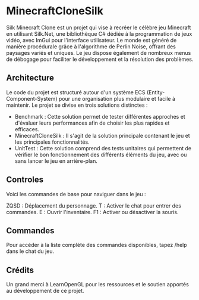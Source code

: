 # MinecraftCloneSilk


Silk Minecraft Clone est un projet qui vise à recréer le célèbre jeu Minecraft en utilisant Silk.Net, une bibliothèque C# dédiée à la programmation de jeux vidéo, avec ImGui pour l'interface utilisateur. Le monde est généré de manière procédurale grâce à l'algorithme de Perlin Noise, offrant des paysages variés et uniques. Le jeu dispose également de nombreux menus de débogage pour faciliter le développement et la résolution des problèmes.


## Architecture 

Le code du projet est structuré autour d'un système ECS (Entity-Component-System) pour une organisation plus modulaire et facile à maintenir. Le projet se divise en trois solutions distinctes :

- Benchmark : Cette solution permet de tester différentes approches et d'évaluer leurs performances afin de choisir les plus rapides et efficaces.
- MinecraftCloneSilk : Il s'agit de la solution principale contenant le jeu et les principales fonctionnalités.
- UnitTest : Cette solution comprend des tests unitaires qui permettent de vérifier le bon fonctionnement des différents éléments du jeu, avec ou sans lancer le jeu en arrière-plan.

## Controles 
Voici les commandes de base pour naviguer dans le jeu :

ZQSD : Déplacement du personnage.
T : Activer le chat pour entrer des commandes.
E : Ouvrir l'inventaire.
F1 : Activer ou désactiver la souris.


## Commandes
Pour accéder à la liste complète des commandes disponibles, tapez /help dans le chat du jeu.

## Crédits
Un grand merci à LearnOpenGL pour les ressources et le soutien apportés au développement de ce projet.

